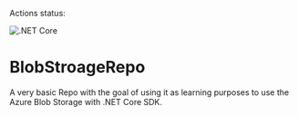 Actions status:

![.NET Core](https://github.com/sebainones/BlobStorage/workflows/.NET%20Core/badge.svg)

# BlobStroageRepo
A very basic Repo with the goal of using it as learning purposes to use the Azure Blob Storage with .NET Core SDK.
